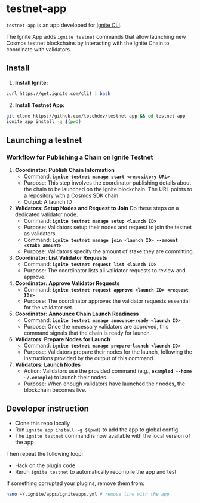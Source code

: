 # testnet-app

`testnet-app` is an app developed for [Ignite CLI](https://github.com/ignite/cli).

The Ignite App adds `ignite testnet` commands that allow launching new Cosmos testnet blockchains by interacting with the Ignite Chain to coordinate with validators.

## Install

1. **Install Ignite:**
```bash
curl https://get.ignite.com/cli! | bash
```


2. **Install Testnet App:**
```bash
git clone https://github.com/toschdev/testnet-app && cd testnet-app
ignite app install -g $(pwd)
```

## Launching a testnet

### **Workflow for Publishing a Chain on Ignite Testnet**

1. **Coordinator: Publish Chain Information**
    - Command: **`ignite testnet manage start <repository URL>`**
    - Purpose: This step involves the coordinator publishing details about the chain to be launched on the Ignite blockchain. The URL points to a repository with a Cosmos SDK chain.
    - Output: A launch ID
1. **Validators: Setup Nodes and Request to Join**
   Do these steps on a dedicated validator node.
    - Command: **`ignite testnet manage setup <launch ID>`**
    - Purpose: Validators setup their nodes and request to join the testnet as validators.
    - Command: **`ignite testnet manage join <launch ID> --amount <stake amount>`**
    - Purpose: Validators specify the amount of stake they are committing.
2. **Coordinator: List Validator Requests**
    - Command: **`ignite testnet request list <launch ID>`**
    - Purpose: The coordinator lists all validator requests to review and approve.
3. **Coordinator: Approve Validator Requests**
    - Command: **`ignite testnet request approve <launch ID> <request IDs>`**
    - Purpose: The coordinator approves the validator requests essential for the validator set.
4. **Coordinator: Announce Chain Launch Readiness**
    - Command: **`ignite testnet manage announce-ready <launch ID>`**
    - Purpose: Once the necessary validators are approved, this command signals that the chain is ready for launch.
5. **Validators: Prepare Nodes for Launch**
    - Command: **`ignite testnet manage prepare-launch <launch ID>`**
    - Purpose: Validators prepare their nodes for the launch, following the instructions provided by the output of this command.
6. **Validators: Launch Nodes**
    - Action: Validators use the provided command (e.g., **`exampled --home ~/.example`**) to launch their nodes.
    - Purpose: When enough validators have launched their nodes, the blockchain becomes live.

## Developer instruction

- Clone this repo locally
- Run `ignite app install -g $(pwd)` to add the app to global config
- The `ignite testnet` command is now available with the local version of the app

Then repeat the following loop:

- Hack on the plugin code
- Rerun `ignite testnet` to automatically recompile the app and test

If something corrupted your plugins, remove them from:

```bash
nano ~/.ignite/apps/igniteapps.yml # remove line with the app
```